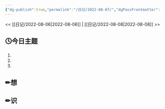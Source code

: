 ```yaml
---
{"dg-publish":true,"permalink":"/日记/2022-08-07/","dgPassFrontmatter":true}
---
```


<< [[日记/2022-08-06\|2022-08-06]] | [[日记/2022-08-08\|2022-08-08]] >>
## 🕓今日主题
1. 
2. 
3. 

## ✏想

## ✏识